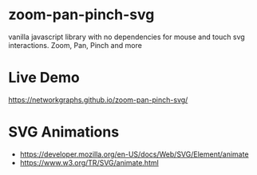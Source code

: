# zoom-pan-pinch-svg
vanilla javascript library with no dependencies for mouse and touch svg interactions. Zoom, Pan, Pinch and more

# Live Demo
https://networkgraphs.github.io/zoom-pan-pinch-svg/

# SVG Animations
* https://developer.mozilla.org/en-US/docs/Web/SVG/Element/animate
* https://www.w3.org/TR/SVG/animate.html
